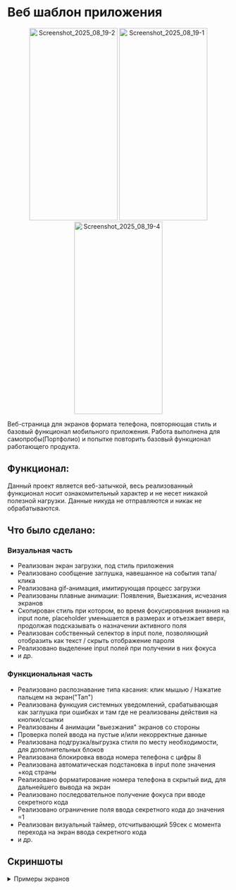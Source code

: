 # Веб шаблон приложения 

<p align="center">
  <img width="200" height="436" alt="Screenshot_2025_08_19-2" src="https://github.com/user-attachments/assets/6868c56b-0d15-4b05-bbd1-96bdca6c9ec6" />
  <img width="200" height="436" alt="Screenshot_2025_08_19-1" src="https://github.com/user-attachments/assets/d6ca5a73-14c3-417a-a101-73891ba69b60" />
  <img width="200" height="436" alt="Screenshot_2025_08_19-4" src="https://github.com/user-attachments/assets/67c0e653-8af5-4b29-95ab-a688c3be6ac9" />
</p>
<kbd>
</kbd>

Веб-страница для экранов формата телефона, повторяющая стиль и базовый функционал мобильного приложения. Работа выполнена для самопробы(Портфолио) и попытке повторить базовый функционал работающего продукта.

## Функционал:
Данный проект является веб-затычкой, весь реализованный функционал носит ознакомительный характер и не несет никакой полезной нагрузки. Данные никуда не отправляются и никак не обрабатываются.

## Что было сделано:
### Визуальная часть
- Реализован экран загрузки, под стиль приложения
- Реализовано сообщение заглушка, навешанное на события тапа/клика
- Реализована gif-анимация, имитирующая процесс загрузки
- Реализованы плавные анимации: Появления, Выезжания, исчезания экранов
- Скопирован стиль при котором, во время фокусирования вниания на input поле, placeholder уменьшается в размерах и отъезжает вверх, продолжая подсказывать о назначении активного поля
- Реализован собственный селектор в input поле, позволяющий отобразить как текст / скрыть отображение пароля
- Реализовано выделение input полей при получении в них фокуса
- и др.


### Функциональная часть
- Реализовано распознавание типа касания: клик мышью / Нажатие пальцем на экран("Тап")
- Реализована функцуия системных уведомлений, срабатывающая как заглушка при ошибках и там где не реализованы действия на кнопки/ссылки
- Реализованы 4 анимации "выезжания" экранов со стороны
- Проверка полей ввода на пустые и/или некорректные данные
- Реализована подгрузка/выгрузка стиля по месту необходимости, для дополнительных блоков
- Реализована блокировка ввода номера телефона с цифры 8
- Реализована автоматическая подстановка в input поле значения +код страны
- Реализовано форматирование номера телефона в скрытый вид, для дальнейшего вывода на экран
- Реализовано последовательное получение фокуса при вводе секретного кода
- Реализовано ограничение поля ввода секретного кода до значения =1
- Реализован визуальный таймер, отсчитывающий 59сек с момента перехода на экран ввода секретного кода
- и др.

## Скриншоты
<details>
<summary>Примеры экранов</summary>
  <p align="center">
    <img width="200" height="436" alt="Screenshot_2025_08_19-2" src="https://github.com/user-attachments/assets/46fcb087-27a4-4269-8e00-a5a638b22c19" />
    <img width="200" height="436" alt="Screenshot_2025_08_19-2" src="https://github.com/user-attachments/assets/16afe7ce-e22c-4981-84d8-6b765370139a" />
    <img width="200" height="436" alt="Screenshot_2025_08_19-2" src="https://github.com/user-attachments/assets/d249eea3-3e60-4687-ba48-dd6dc99af4b2" />
    <img width="200" height="436" alt="Screenshot_2025_08_19-2" src="https://github.com/user-attachments/assets/f3a8ac49-39b6-4f66-82e8-ad599e3bb58c" />
  </p>
</details>
